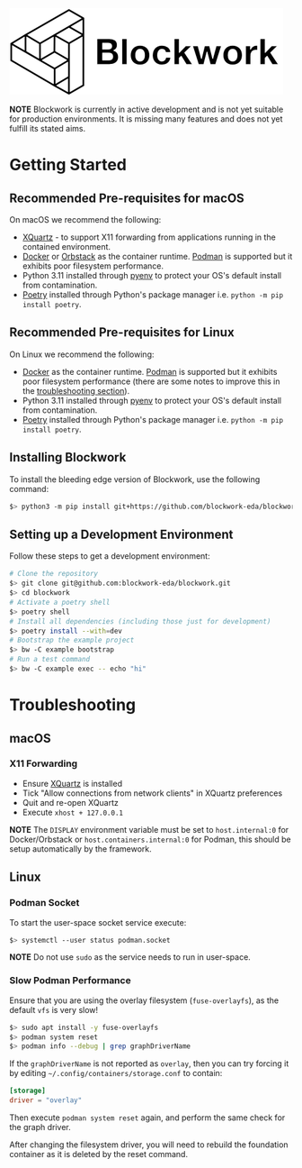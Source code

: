 ![Blockwork](docs/assets/mascot_b_black_e_white.png)

**NOTE** Blockwork is currently in active development and is not yet suitable
for production environments. It is missing many features and does not yet fulfill
its stated aims.

# Getting Started

## Recommended Pre-requisites for macOS

On macOS we recommend the following:

 * [XQuartz](https://www.xquartz.org) - to support X11 forwarding from applications
   running in the contained environment.
 * [Docker](http://docker.com) or [Orbstack](https://orbstack.dev) as the container
   runtime. [Podman](https://podman-desktop.io) is supported but it exhibits poor
   filesystem performance.
 * Python 3.11 installed through [pyenv](https://github.com/pyenv/pyenv) to
   protect your OS's default install from contamination.
 * [Poetry](https://python-poetry.org) installed through Python's package manager
   i.e. `python -m pip install poetry`.

## Recommended Pre-requisites for Linux

On Linux we recommend the following:

 * [Docker](http://docker.com) as the container runtime. [Podman](https://podman-desktop.io)
   is supported but it exhibits poor filesystem performance (there are some notes
   to improve this in the [troubleshooting section](#troubleshooting)).
 * Python 3.11 installed through [pyenv](https://github.com/pyenv/pyenv) to
   protect your OS's default install from contamination.
 * [Poetry](https://python-poetry.org) installed through Python's package manager
   i.e. `python -m pip install poetry`.

## Installing Blockwork

To install the bleeding edge version of Blockwork, use the following command:

```bash
$> python3 -m pip install git+https://github.com/blockwork-eda/blockwork
```

## Setting up a Development Environment

Follow these steps to get a development environment:

```bash
# Clone the repository
$> git clone git@github.com:blockwork-eda/blockwork.git
$> cd blockwork
# Activate a poetry shell
$> poetry shell
# Install all dependencies (including those just for development)
$> poetry install --with=dev
# Bootstrap the example project
$> bw -C example bootstrap
# Run a test command
$> bw -C example exec -- echo "hi"
```

# Troubleshooting

## macOS

### X11 Forwarding

 * Ensure [XQuartz](https://www.xquartz.org) is installed
 * Tick "Allow connections from network clients" in XQuartz preferences
 * Quit and re-open XQuartz
 * Execute `xhost + 127.0.0.1`


**NOTE** The `DISPLAY` environment variable must be set to `host.internal:0` for
Docker/Orbstack or `host.containers.internal:0` for Podman, this should be setup
automatically by the framework.

## Linux

### Podman Socket

To start the user-space socket service execute:

```bash
$> systemctl --user status podman.socket
```

**NOTE** Do not use `sudo` as the service needs to run in user-space.

### Slow Podman Performance

Ensure that you are using the overlay filesystem (`fuse-overlayfs`), as the
default `vfs` is very slow!

```bash
$> sudo apt install -y fuse-overlayfs
$> podman system reset
$> podman info --debug | grep graphDriverName
```

If the `graphDriverName` is not reported as `overlay`, then you can try forcing
it by editing `~/.config/containers/storage.conf` to contain:

```toml
[storage]
driver = "overlay"
```

Then execute `podman system reset` again, and perform the same check for the
graph driver.

After changing the filesystem driver, you will need to rebuild the foundation
container as it is deleted by the reset command.
